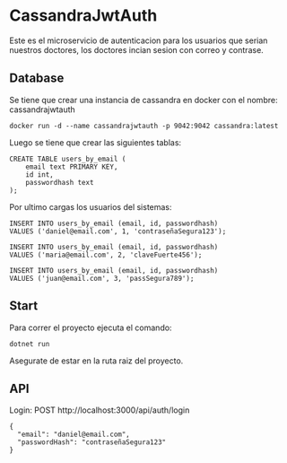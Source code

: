 # CassandraJwtAuth

Este es el microservicio de autenticacion para los usuarios que serian nuestros doctores, los doctores incian sesion con correo y contrase.

## Database

Se tiene que crear una instancia de cassandra en docker con el nombre: cassandrajwtauth

```
docker run -d --name cassandrajwtauth -p 9042:9042 cassandra:latest
```

Luego se tiene que crear las siguientes tablas:

```
CREATE TABLE users_by_email (
    email text PRIMARY KEY,
    id int,
    passwordhash text
);
```

Por ultimo cargas los usuarios del sistemas:

```
INSERT INTO users_by_email (email, id, passwordhash)
VALUES ('daniel@email.com', 1, 'contraseñaSegura123');

INSERT INTO users_by_email (email, id, passwordhash)
VALUES ('maria@email.com', 2, 'claveFuerte456');

INSERT INTO users_by_email (email, id, passwordhash)
VALUES ('juan@email.com', 3, 'passSegura789');
```

## Start

Para correr el proyecto ejecuta el comando:

```
dotnet run
```

Asegurate de estar en la ruta raiz del proyecto.

## API

Login:
POST http://localhost:3000/api/auth/login

```
{
  "email": "daniel@email.com",
  "passwordHash": "contraseñaSegura123"
}
```
